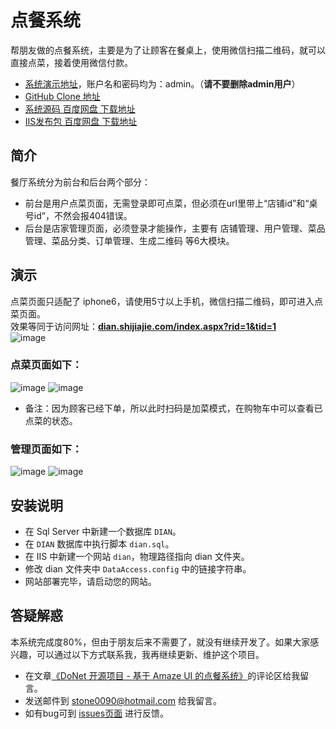 # 点餐系统
帮朋友做的点餐系统，主要是为了让顾客在餐桌上，使用微信扫描二维码，就可以直接点菜，接着使用微信付款。  

- [系统演示地址](http://dian.shijiajie.com)，账户名和密码均为：admin。（**请不要删除admin用户**）  
- [GitHub Clone 地址](https://github.com/stone0090/Dian)
- [系统源码 百度网盘 下载地址](http://pan.baidu.com/s/1qWXrkks)
- [IIS发布包 百度网盘 下载地址](http://pan.baidu.com/s/1o6VZtqi)

## 简介
餐厅系统分为前台和后台两个部分：
- 前台是用户点菜页面，无需登录即可点菜，但必须在url里带上“店铺id”和“桌号id”，不然会报404错误。
- 后台是店家管理页面，必须登录才能操作，主要有 店铺管理、用户管理、菜品管理、菜品分类、订单管理、生成二维码 等6大模块。

## 演示
点菜页面只适配了 iphone6，请使用5寸以上手机，微信扫描二维码，即可进入点菜页面。  
效果等同于访问网址：[**dian.shijiajie.com/index.aspx?rid=1&tid=1**](http://dian.shijiajie.com/Index.aspx?rid=1&tid=1)  
![image](http://7xkhp9.com1.z0.glb.clouddn.com/github.com/stone0090/DianQRCode.jpg)

### 点菜页面如下：
![image](http://7xkhp9.com1.z0.glb.clouddn.com/github.com/stone0090/Dian/menu_1.png)
![image](http://7xkhp9.com1.z0.glb.clouddn.com/github.com/stone0090/Dian/menu_2.png)
- 备注：因为顾客已经下单，所以此时扫码是加菜模式，在购物车中可以查看已点菜的状态。

### 管理页面如下：
![image](http://7xkhp9.com1.z0.glb.clouddn.com/github.com/stone0090/Dian/background_1.jpg)
![image](http://7xkhp9.com1.z0.glb.clouddn.com/github.com/stone0090/Dian/background_2.jpg)

## 安装说明
- 在 Sql Server 中新建一个数据库 `DIAN`。
- 在 `DIAN` 数据库中执行脚本 `dian.sql`。
- 在 IIS 中新建一个网站 `dian`，物理路径指向 dian 文件夹。
- 修改 dian 文件夹中 `DataAccess.config` 中的链接字符串。
- 网站部署完毕，请启动您的网站。

## 答疑解惑
本系统完成度80%，但由于朋友后来不需要了，就没有继续开发了。如果大家感兴趣，可以通过以下方式联系我，我再继续更新、维护这个项目。

- 在文章[《DoNet 开源项目 - 基于 Amaze UI 的点餐系统》](http://shijiajie.com/2015/08/30/donet-opensource-dian-introduction/#ds-thread)的评论区给我留言。
- 发送邮件到 <a href="mailto:stone0090@hotmail.com">stone0090@hotmail.com</a> 给我留言。
- 如有bug可到 [issues页面](https://github.com/stone0090/Dian/issues/new) 进行反馈。